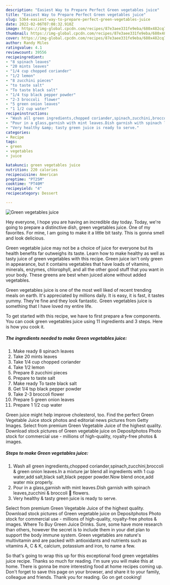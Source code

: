 ```yaml
---
description: "Easiest Way to Prepare Perfect Green vegetables juice"
title: "Easiest Way to Prepare Perfect Green vegetables juice"
slug: 5364-easiest-way-to-prepare-perfect-green-vegetables-juice
date: 2022-02-06T07:08:32.910Z
image: https://img-global.cpcdn.com/recipes/87e3aee331fe9eba/680x482cq70/green-vegetables-juice-recipe-main-photo.jpg
thumbnail: https://img-global.cpcdn.com/recipes/87e3aee331fe9eba/680x482cq70/green-vegetables-juice-recipe-main-photo.jpg
cover: https://img-global.cpcdn.com/recipes/87e3aee331fe9eba/680x482cq70/green-vegetables-juice-recipe-main-photo.jpg
author: Randy Miles
ratingvalue: 4.1
reviewcount: 39556
recipeingredient:
- "8 spinach leaves"
- "20 mints leaves"
- "1/4 cup chopped coriander"
- "1/2 lemon"
- "8 zucchini pieces"
- "to taste salt"
- "To taste black salt"
- "1/4 tsp black pepper powder"
- "2-3 broccoli  flower"
- "5 green onion leaves"
- "1 1/2 cup water"
recipeinstructions:
- "Wash all green ingredients,chopped coriander,spinach,zucchini,broccoli &amp; green onion leaves.In a mixture jar blend all ingredients with 1 cup water,add salt,black salt,black pepper powder.Now blend once,add water mix properly."
- "Pour in a glass,garnish with mint leaves.Dish garnish with spinach leaves,zucchini &amp; broccoli 🥦 flowers."
- "Very healthy &amp; tasty green juice is ready to serve."
categories:
- Recipe
tags:
- green
- vegetables
- juice

katakunci: green vegetables juice 
nutrition: 220 calories
recipecuisine: American
preptime: "PT25M"
cooktime: "PT40M"
recipeyield: "4"
recipecategory: Dessert

---
```



![Green vegetables juice](https://img-global.cpcdn.com/recipes/87e3aee331fe9eba/680x482cq70/green-vegetables-juice-recipe-main-photo.jpg)

Hey everyone, I hope you are having an incredible day today. Today, we're going to prepare a distinctive dish, green vegetables juice. One of my favorites. For mine, I am going to make it a little bit tasty. This is gonna smell and look delicious.

Green vegetable juice may not be a choice of juice for everyone but its health benefits far outweighs its taste. Learn how to make healthy as well as tasty juice of green vegetables with this recipe. Green juice isn&#39;t only green in appearance, but it contains vegetables that have loads of vitamins, minerals, enzymes, chlorophyll, and all the other good stuff that you want in your body. These greens are best when juiced alone without added vegetables.

Green vegetables juice is one of the most well liked of recent trending meals on earth. It's appreciated by millions daily. It is easy, it is fast, it tastes yummy. They're fine and they look fantastic. Green vegetables juice is something that I have loved my entire life.


To get started with this recipe, we have to first prepare a few components. You can cook green vegetables juice using 11 ingredients and 3 steps. Here is how you cook it.

<!--inarticleads1-->

##### The ingredients needed to make Green vegetables juice:

1. Make ready 8 spinach leaves
1. Take 20 mints leaves
1. Take 1/4 cup chopped coriander
1. Take 1/2 lemon
1. Prepare 8 zucchini pieces
1. Prepare to taste salt
1. Make ready To taste black salt
1. Get 1/4 tsp black pepper powder
1. Take 2-3 broccoli  flower
1. Prepare 5 green onion leaves
1. Prepare 1 1/2 cup water


Green juice might help improve cholesterol, too. Find the perfect Green Vegetable Juice stock photos and editorial news pictures from Getty Images. Select from premium Green Vegetable Juice of the highest quality. Download stock pictures of Green vegetable juice on Depositphotos Photo stock for commercial use - millions of high-quality, royalty-free photos &amp; images. 

<!--inarticleads2-->

##### Steps to make Green vegetables juice:

1. Wash all green ingredients,chopped coriander,spinach,zucchini,broccoli &amp; green onion leaves.In a mixture jar blend all ingredients with 1 cup water,add salt,black salt,black pepper powder.Now blend once,add water mix properly.
1. Pour in a glass,garnish with mint leaves.Dish garnish with spinach leaves,zucchini &amp; broccoli 🥦 flowers.
1. Very healthy &amp; tasty green juice is ready to serve.


Select from premium Green Vegetable Juice of the highest quality. Download stock pictures of Green vegetable juice on Depositphotos Photo stock for commercial use - millions of high-quality, royalty-free photos &amp; images. Where To Buy Green Juice Drinks. Sure, some have more research than others, however the secret is to include them in your diet plan to support the body immune system. Green vegetables are nature&#39;s multivitamin and are packed with antioxidants and nutrients such as vitamins A, C &amp; K, calcium, potassium and iron, to name a few. 

So that's going to wrap this up for this exceptional food green vegetables juice recipe. Thanks so much for reading. I'm sure you will make this at home. There is gonna be more interesting food at home recipes coming up. Don't forget to save this page on your browser, and share it to your family, colleague and friends. Thank you for reading. Go on get cooking!
